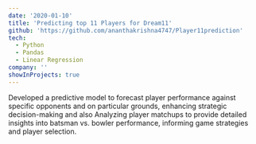 ```yaml
---
date: '2020-01-10'
title: 'Predicting top 11 Players for Dream11'
github: 'https://github.com/ananthakrishna4747/Player11prediction'
tech:
  - Python
  - Pandas
  - Linear Regression
company: ''
showInProjects: true
---
```


Developed a predictive model to forecast player performance against specific opponents and on particular grounds, enhancing strategic decision-making and also Analyzing player matchups to provide detailed insights into batsman vs. bowler performance, informing game strategies and player selection.
